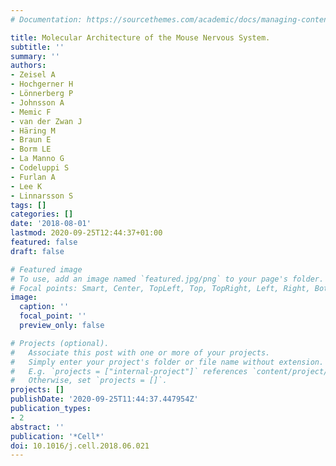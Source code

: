 ```yaml
---
# Documentation: https://sourcethemes.com/academic/docs/managing-content/

title: Molecular Architecture of the Mouse Nervous System.
subtitle: ''
summary: ''
authors:
- Zeisel A
- Hochgerner H
- Lönnerberg P
- Johnsson A
- Memic F
- van der Zwan J
- Häring M
- Braun E
- Borm LE
- La Manno G
- Codeluppi S
- Furlan A
- Lee K
- Linnarsson S
tags: []
categories: []
date: '2018-08-01'
lastmod: 2020-09-25T12:44:37+01:00
featured: false
draft: false

# Featured image
# To use, add an image named `featured.jpg/png` to your page's folder.
# Focal points: Smart, Center, TopLeft, Top, TopRight, Left, Right, BottomLeft, Bottom, BottomRight.
image:
  caption: ''
  focal_point: ''
  preview_only: false

# Projects (optional).
#   Associate this post with one or more of your projects.
#   Simply enter your project's folder or file name without extension.
#   E.g. `projects = ["internal-project"]` references `content/project/deep-learning/index.md`.
#   Otherwise, set `projects = []`.
projects: []
publishDate: '2020-09-25T11:44:37.447954Z'
publication_types:
- 2
abstract: ''
publication: '*Cell*'
doi: 10.1016/j.cell.2018.06.021
---
```

